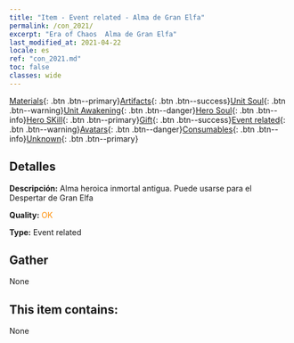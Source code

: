 ```yaml
---
title: "Item - Event related - Alma de Gran Elfa"
permalink: /con_2021/
excerpt: "Era of Chaos  Alma de Gran Elfa"
last_modified_at: 2021-04-22
locale: es
ref: "con_2021.md"
toc: false
classes: wide
---
```

 [Materials](/ItemsES/){: .btn .btn--primary}[Artifacts](/ItemsES/Artifacts/){: .btn .btn--success}[Unit Soul](/ItemsES/UnitSoul/){: .btn .btn--warning}[Unit Awakening](/ItemsES/UnitAwakening/){: .btn .btn--danger}[Hero Soul](/ItemsES/HeroSoul/){: .btn .btn--info}[Hero SKill](/ItemsES/HeroSkill/){: .btn .btn--primary}[Gift](/ItemsES/Gift/){: .btn .btn--success}[Event related](/ItemsES/Events/){: .btn .btn--warning}[Avatars](/ItemsES/Avatars/){: .btn .btn--danger}[Consumables](/ItemsES/Consumables/){: .btn .btn--info}[Unknown](/ItemsES/Unknown/){: .btn .btn--primary}

## Detalles
 **Descripción:** Alma heroica inmortal antigua. Puede usarse para el Despertar de Gran Elfa

 **Quality:** <span style="color: #FF8C00">OK</span>

 **Type:** Event related

## Gather

  None

## This item contains:

  None

